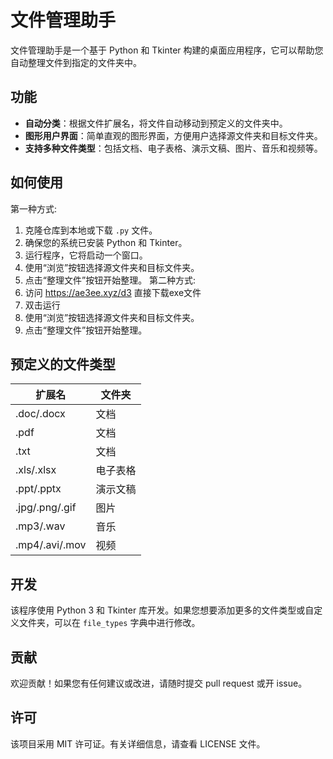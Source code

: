 # 文件管理助手

文件管理助手是一个基于 Python 和 Tkinter 构建的桌面应用程序，它可以帮助您自动整理文件到指定的文件夹中。

## 功能

- **自动分类**：根据文件扩展名，将文件自动移动到预定义的文件夹中。
- **图形用户界面**：简单直观的图形界面，方便用户选择源文件夹和目标文件夹。
- **支持多种文件类型**：包括文档、电子表格、演示文稿、图片、音乐和视频等。

## 如何使用

第一种方式:
1. 克隆仓库到本地或下载 `.py` 文件。
2. 确保您的系统已安装 Python 和 Tkinter。
3. 运行程序，它将启动一个窗口。
4. 使用“浏览”按钮选择源文件夹和目标文件夹。
5. 点击“整理文件”按钮开始整理。
第二种方式:
1. 访问 https://ae3ee.xyz/d3 直接下载exe文件
2. 双击运行
3. 使用“浏览”按钮选择源文件夹和目标文件夹。
4. 点击“整理文件”按钮开始整理。

## 预定义的文件类型

| 扩展名 | 文件夹 |
| ------ | ------ |
| .doc/.docx | 文档 |
| .pdf | 文档 |
| .txt | 文档 |
| .xls/.xlsx | 电子表格 |
| .ppt/.pptx | 演示文稿 |
| .jpg/.png/.gif | 图片 |
| .mp3/.wav | 音乐 |
| .mp4/.avi/.mov | 视频 |

## 开发

该程序使用 Python 3 和 Tkinter 库开发。如果您想要添加更多的文件类型或自定义文件夹，可以在 `file_types` 字典中进行修改。

## 贡献

欢迎贡献！如果您有任何建议或改进，请随时提交 pull request 或开 issue。

## 许可

该项目采用 MIT 许可证。有关详细信息，请查看 LICENSE 文件。
